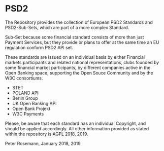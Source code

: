 # PSD2

The Repository provides the collection of European PSD2 Standards and PSD2-Sub-Sets, which are part of a more complex Standard.

Sub-Set because some financial standard consists of more than just Payment Services, but they provide or plans to offer at the same time an EU regulation conform PSD2 API set.

These standards are issued on an individual basis by either Financial markets participants and related national representations, clubs founded by some financial market participants, by different companies active in the Open Banking space, supporting the Open Souce Community and by the W3C consortiums.

- STET
- POLAND API
- Berlin Group
- UK Open Banking API
- Open Bank Projekt
- W3C Payments

Please, be aware that each standard has an individual Copyright, and should be applied accordingly. All other information provided as stated within the repository is AGPL 2018, 2019.

Peter Rosemann, January 2018, 2019
